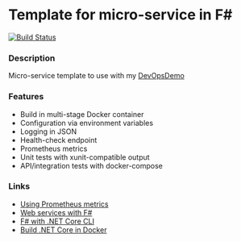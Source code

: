 # Template for micro-service in F# #
[![Build Status](https://dev.azure.com/butzist/DevOpsDemo/_apis/build/status/DevOpsDemoTF.DevOpsDemo-template-FSharp?branchName=master)](https://dev.azure.com/butzist/DevOpsDemo/_build/latest?definitionId=4&branchName=master)

### Description ###
Micro-service template to use with my [DevOpsDemo](https://github.com/butzist/DevOpsDemo)

### Features ###
* Build in multi-stage Docker container
* Configuration via environment variables
* Logging in JSON
* Health-check endpoint
* Prometheus metrics
* Unit tests with xunit-compatible output
* API/integration tests with docker-compose

### Links ###
* [Using Prometheus metrics](https://github.com/prometheus-net/prometheus-net#counters)
* [Web services with F#](https://devblogs.microsoft.com/dotnet/build-a-web-service-with-f-and-net-core-2-0/)
* [F# with .NET Core CLI](https://docs.microsoft.com/en-us/dotnet/fsharp/get-started/get-started-command-line)
* [Build .NET Core in Docker](https://github.com/dotnet/dotnet-docker/blob/master/samples/dotnetapp/README.md)